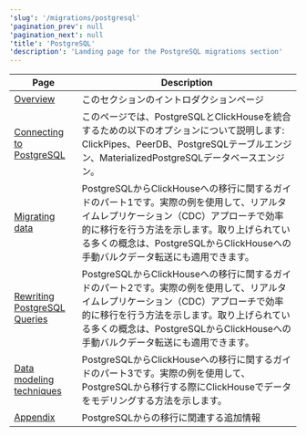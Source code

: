 ```yaml
---
'slug': '/migrations/postgresql'
'pagination_prev': null
'pagination_next': null
'title': 'PostgreSQL'
'description': 'Landing page for the PostgreSQL migrations section'
---
```




| Page                                                                                                                 | Description                                                                                                                                                             |
|----------------------------------------------------------------------------------------------------------------------|-------------------------------------------------------------------------------------------------------------------------------------------------------------------------|
| [Overview](./overview.md)                                                                                        | このセクションのイントロダクションページ                                                                                                                                      |
| [Connecting to PostgreSQL](/integrations/postgresql/connecting-to-postgresql)            | このページでは、PostgreSQLとClickHouseを統合するための以下のオプションについて説明します: ClickPipes、PeerDB、PostgreSQLテーブルエンジン、MaterializedPostgreSQLデータベースエンジン。 |
| [Migrating data](/migrations/postgresql/dataset)   | PostgreSQLからClickHouseへの移行に関するガイドのパート1です。実際の例を使用して、リアルタイムレプリケーション（CDC）アプローチで効率的に移行を行う方法を示します。取り上げられている多くの概念は、PostgreSQLからClickHouseへの手動バルクデータ転送にも適用できます。                                                                                        |
|[Rewriting PostgreSQL Queries](/migrations/postgresql/rewriting-queries)|PostgreSQLからClickHouseへの移行に関するガイドのパート2です。実際の例を使用して、リアルタイムレプリケーション（CDC）アプローチで効率的に移行を行う方法を示します。取り上げられている多くの概念は、PostgreSQLからClickHouseへの手動バルクデータ転送にも適用できます。|
|[Data modeling techniques](/migrations/postgresql/data-modeling-techniques)|PostgreSQLからClickHouseへの移行に関するガイドのパート3です。実際の例を使用して、PostgreSQLから移行する際にClickHouseでデータをモデリングする方法を示します。|
|[Appendix](/migrations/postgresql/appendix)|PostgreSQLからの移行に関連する追加情報|

